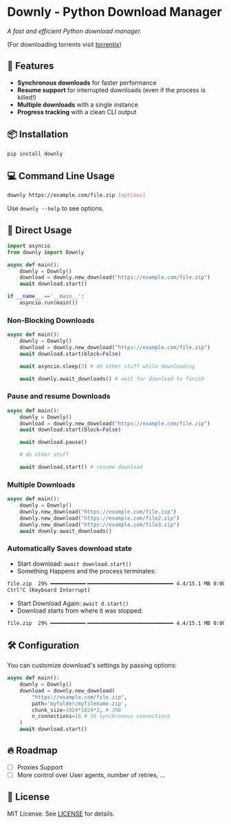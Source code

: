 # Downly - Python Download Manager

*A fast and efficient Python download manager.*

(For downloading torrents visit [torrentix](https://github.com/Amir-Hossein-ID/torrentix))

## 🚀 Features
- **Synchronous downloads** for faster performance
- **Resume support** for interrupted downloads (even if the process is killed!)
- **Multiple downloads** with a single instance
- **Progress tracking** with a clean CLI output

## 📦 Installation
```sh
pip install downly
```

## 💻 Command Line Usage

```sh
downly https://example.com/file.zip [options]
```

Use `downly --help` to see options.

## 🐍 Direct Usage

```python
import asyncio
from downly import Downly

async def main():
    downly = Downly()
    download = downly.new_download("https://example.com/file.zip")
    await download.start()

if __name__ =='__main__':
    asyncio.run(main())
```

### Non-Blocking Downloads
```python
async def main():
    downly = Downly()
    download = downly.new_download("https://example.com/file.zip")
    await download.start(block=False)

    await asyncio.sleep(3) # do other stuff while downloading

    await downly.await_downloads() # wait for download to finish
```

### Pause and resume Downloads
```python
async def main():
    downly = Downly()
    download = downly.new_download("https://example.com/file.zip")
    await download.start(block=False)

    await download.pause()

    # do other stuff

    await download.start() # resume download
```

### Multiple Downloads
```python
async def main():
    downly = Downly()
    downly.new_download("https://example.com/file.zip")
    downly.new_download("https://example.com/file2.zip")
    downly.new_download("https://example.com/file3.zip")
    await downly.await_downloads()
```

### Automatically Saves download state
- Start download: `await download.start()`
- Something Happens and the process terminates:
```sh
file.zip  29% ━━━━━━━━━━━╸━━━━━━━━━━━━━━━━━━━━━━━━━━━━ 4.4/15.1 MB 0:00:03 0:00:07 1.6 MB/s
Ctrl^C (Keyboard Interrupt)
```
- Start Download Again: `await d.start()`
- Download starts from where it was stopped:
```sh
file.zip  29% ━━━━━━━━━━━╸━━━━━━━━━━━━━━━━━━━━━━━━━━━━ 4.4/15.1 MB 0:00:03 0:00:07 1.6 MB/s
```

## 🛠 Configuration
You can customize download's settings by passing options:
```python
async def main():
    downly = Downly()
    download = downly.new_download(
        "https://example.com/file.zip",
        path='myfolder/myfilename.zip',
        chunk_size=1024*1024*2, # 2MB
        n_connections=16 # 16 synchronous connections 
    )
    await download.start()
```


## 🔥 Roadmap
- [ ] Proxies Support
- [ ] More control over User agents, number of retries, ...

## 📜 License
MIT License. See [LICENSE](LICENSE) for details.
